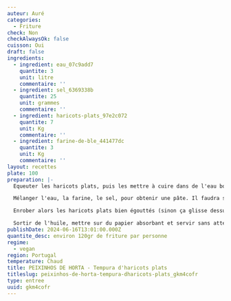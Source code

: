 ```yaml
---
auteur: Auré
categories:
  - Friture
check: Non
checkAlwaysOk: false
cuisson: Oui
draft: false
ingredients:
  - ingredient: eau_07c9add7
    quantite: 3
    unit: litre
    commentaire: ''
  - ingredient: sel_6369338b
    quantite: 25
    unit: grammes
    commentaire: ''
  - ingredient: haricots-plats_97e2c072
    quantite: 7
    unit: Kg
    commentaire: ''
  - ingredient: farine-de-ble_441477dc
    quantite: 3
    unit: Kg
    commentaire: ''
layout: recettes
plate: 100
preparation: |-
  Equeuter les haricots plats, puis les mettre à cuire dans de l'eau bouillante bien salée jusqu'à ce qu'ils soient tendres (ça dépend pas mal des haricots!).

  Mélanger l'eau, la farine, le sel, pour obtenir une pâte. Il faudra surement ajuster la texture, elle ne doit être ni trop liquide ni trop épaisse. Il sera peut-être nécessaire de faire quelques essais avant de trouver la juste texture!

  Enrober alors les haricots plats bien égouttés (sinon ça glisse dessus) et mettre à cuire dans de l'huile chaude, 5 minutes environ. Ca ne va pas colorer, car il n'y a que la farine dedans et ça reste pâle.

  Sortir de l'huile, mettre sur du papier absorbant et servir sans attendre car ils se réchauffent mal!
publishDate: 2024-06-16T13:01:00.000Z
quantite_desc: environ 120gr de friture par personne
regime:
  - vegan
region: Portugal
temperature: Chaud
title: PEIXINHOS DE HORTA - Tempura d'haricots plats
titleslug: peixinhos-de-horta-tempura-dharicots-plats_gkm4cofr
type: entree
uuid: gkm4cofr
---
```

